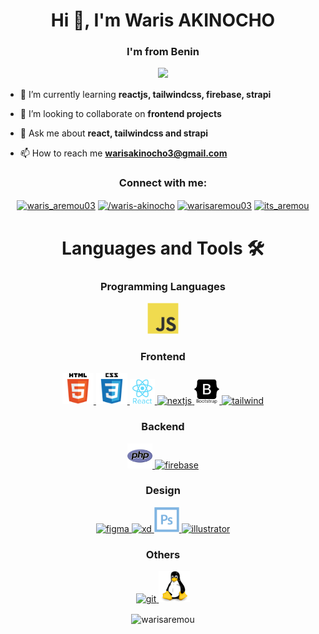 <h1 align="center">Hi 👋, I'm Waris AKINOCHO</h1>
<h3 align="center">I'm from Benin</h3>
<p style="margin: 15px 0;" align="center";>
  <img src="https://readme-typing-svg.herokuapp.com?duration=2000&color=EBD41B&center=true&vCenter=true&lines=Frontend+developer;Web+designer;Game+Lover">
</p>

- 🌱 I’m currently learning **reactjs, tailwindcss, firebase, strapi**

- 👯 I’m looking to collaborate on **frontend projects**

- 💬 Ask me about **react, tailwindcss and strapi**

- 📫 How to reach me **warisakinocho3@gmail.com**

<h3 align="center">Connect with me:</h3>
<p align="center">
<a href="https://twitter.com/waris_aremou03" target="blank"><img align="center" src="https://raw.githubusercontent.com/rahuldkjain/github-profile-readme-generator/master/src/images/icons/Social/twitter.svg" alt="waris_aremou03" height="30" width="40" /></a>
<a href="https://linkedin.com/in/waris-akinocho" target="blank"><img align="center" src="https://raw.githubusercontent.com/rahuldkjain/github-profile-readme-generator/master/src/images/icons/Social/linked-in-alt.svg" alt="/waris-akinocho" height="30" width="40" /></a>
<a href="https://fb.com/warisaremou03" target="blank"><img align="center" src="https://raw.githubusercontent.com/rahuldkjain/github-profile-readme-generator/master/src/images/icons/Social/facebook.svg" alt="warisaremou03" height="30" width="40" /></a>
<a href="https://instagram.com/its_aremou" target="blank"><img align="center" src="https://raw.githubusercontent.com/rahuldkjain/github-profile-readme-generator/master/src/images/icons/Social/instagram.svg" alt="its_aremou" height="30" width="40" /></a>
</p>

<!-- Technos -->
<h1 align="center">Languages and Tools 🛠</h1>
<p align="center">

<h3 align="center">Programming Languages</h3>
<p align="center">
    <a href="https://developer.mozilla.org/en-US/docs/Web/JavaScript" target="_blank"> <img src="https://raw.githubusercontent.com/devicons/devicon/master/icons/javascript/javascript-original.svg" alt="javascript" width="50" height="50"/> </a>
</p>

<h3 align="center">Frontend</h3>
<p align="center">
    <a href="https://www.w3.org/html/" target="_blank"> <img src="https://raw.githubusercontent.com/devicons/devicon/master/icons/html5/html5-original-wordmark.svg" alt="html5" width="50" height="50"/> </a>
    <a href="https://www.w3schools.com/css/" target="_blank"> <img src="https://raw.githubusercontent.com/devicons/devicon/master/icons/css3/css3-original-wordmark.svg" alt="css3" width="50" height="50"/> </a>
    <a href="https://reactjs.org/" target="_blank" rel="noreferrer"> <img src="https://raw.githubusercontent.com/devicons/devicon/master/icons/react/react-original-wordmark.svg" alt="react" width="40" height="40"/> </a>
  <a href="https://nextjs.org/" target="_blank" rel="noreferrer"> <img src="https://cdn.worldvectorlogo.com/logos/nextjs-2.svg" alt="nextjs" width="40" height="40"/> </a>
  <a href="https://getbootstrap.com" target="_blank" rel="noreferrer"> <img src="https://raw.githubusercontent.com/devicons/devicon/master/icons/bootstrap/bootstrap-plain-wordmark.svg" alt="bootstrap" width="40" height="40"/> </a>
  <a href="https://tailwindcss.com/" target="_blank" rel="noreferrer"> <img src="https://www.vectorlogo.zone/logos/tailwindcss/tailwindcss-icon.svg" alt="tailwind" width="40" height="40"/> </a> 
</p>

<h3 align="center">Backend</h3>
<p align="center">
   <a href="https://www.php.net" target="_blank" rel="noreferrer"> <img src="https://raw.githubusercontent.com/devicons/devicon/master/icons/php/php-original.svg" alt="php" width="40" height="40"/> </a>
   <a href="https://firebase.google.com/" target="_blank" rel="noreferrer"> <img src="https://www.vectorlogo.zone/logos/firebase/firebase-icon.svg" alt="firebase" width="50" height="50"/> </a>
</p>

<h3 align="center">Design</h3>
<p align="center">
   <a href="https://www.figma.com/" target="_blank" rel="noreferrer"> <img src="https://www.vectorlogo.zone/logos/figma/figma-icon.svg" alt="figma" width="40" height="40"/> </a>
  <a href="https://www.adobe.com/products/xd.html" target="_blank" rel="noreferrer"> <img src="https://cdn.worldvectorlogo.com/logos/adobe-xd.svg" alt="xd" width="40" height="40"/> </a>
  <a href="https://www.photoshop.com/en" target="_blank" rel="noreferrer"> <img src="https://raw.githubusercontent.com/devicons/devicon/master/icons/photoshop/photoshop-line.svg" alt="photoshop" width="40" height="40"/> </a>
  <a href="https://www.adobe.com/in/products/illustrator.html" target="_blank" rel="noreferrer"> <img src="https://www.vectorlogo.zone/logos/adobe_illustrator/adobe_illustrator-icon.svg" alt="illustrator" width="40" height="40"/> </a>
</p>

<h3 align="center">Others</h3>
<p align="center">
    <a href="https://git-scm.com/" target="_blank"> <img src="https://www.vectorlogo.zone/logos/git-scm/git-scm-icon.svg" alt="git" width="50" height="50"/> </a>
    <a href="https://www.linux.org/" target="_blank"> <img src="https://raw.githubusercontent.com/devicons/devicon/master/icons/linux/linux-original.svg" alt="linux" width="50" height="50"/> </a>
 
</p>

<p align="center"><img align="center" src="https://github-readme-stats.vercel.app/api/top-langs?username=warisaremou&theme=dark&show_icons=true&locale=en&layout=compact" alt="warisaremou" /></p>
